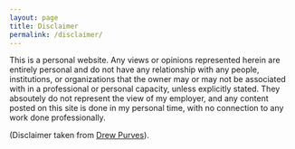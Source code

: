 ```yaml
---
layout: page
title: Disclaimer
permalink: /disclaimer/
---
```


This is a personal website. Any views or opinions represented herein are
entirely personal and do not have any relationship with any people,
institutions, or organizations that the owner may or may not be associated with
in a professional or personal capacity, unless explicitly stated. They absoutely
do not represent the view of my employer, and any content posted on this site is
done in my personal time, with no connection to any work done professionally.

(Disclaimer taken from [Drew Purves](http://drewpurves.com/disclaimer.html)).
